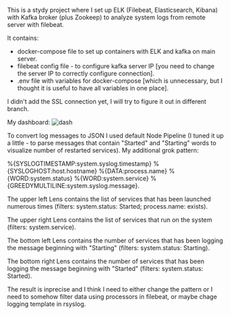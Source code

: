 This is a stydy project where I set up ELK (Filebeat, Elasticsearch, Kibana) with Kafka broker (plus Zookeep) to analyze system logs from remote server with filebeat.

It contains:

- docker-compose file to set up containers with  ELK and kafka on main server.
- filebeat config file - to configure kafka server IP [you need to change the server IP to correctly configure connection].
- .env file with variables for docker-compose [which is unnecessary, but I thought it is useful to have all variables in one place].

I didn't add the SSL connection yet, I will try to figure it out in different branch.


My dashboard:
![dash](https://user-images.githubusercontent.com/78160022/114172296-24d6a180-993e-11eb-8aa5-36820db986db.png)

To convert log messages to JSON I used default Node Pipeline (I tuned it up a little - to parse messages that contain "Started" and "Starting" words to visualize number of restarted services).
My additional grok pattern:

%{SYSLOGTIMESTAMP:system.syslog.timestamp} %{SYSLOGHOST:host.hostname} %{DATA:process.name} %{WORD:system.status} %{WORD:system.service} %{GREEDYMULTILINE:system.syslog.message}.

The upper left Lens contains the list of services that has been launched numerous times (filters: system.status: Started; process.name: exists).

The upper right Lens contains the list of services that run on the system (filters: system.service).

The bottom left Lens contains the number of services that has been logging the message beginning with "Starting" (filters: system.status: Starting).

The bottom right Lens contains the number of services that has been logging the message beginning with "Started" (filters: system.status: Started).

The result is inprecise and I think I need to either change the pattern or I need to somehow filter data using processors in filebeat, or maybe chage logging template in rsyslog.
